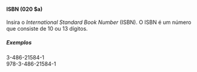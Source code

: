 #### ISBN (020 $a)
Insira o _International Standard Book Number_ (ISBN). O ISBN é um número que consiste de 10 ou 13 dígitos.

##### Exemplos  
3-486-21584-1  
978-3-486-21584-1
